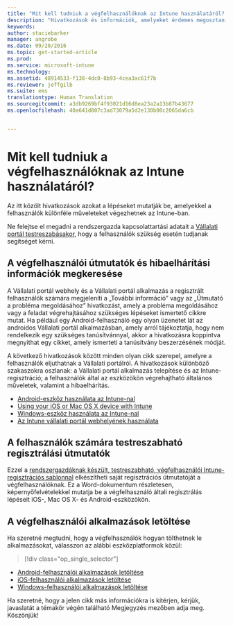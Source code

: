 ```yaml
---
title: "Mit kell tudniuk a végfelhasználóknak az Intune használatáról? | Microsoft Intune"
description: "Hivatkozások és információk, amelyeket érdemes megosztani a végfelhasználókkal"
keywords: 
author: staciebarker
manager: angrobe
ms.date: 09/20/2016
ms.topic: get-started-article
ms.prod: 
ms.service: microsoft-intune
ms.technology: 
ms.assetid: 48914533-f138-4dc0-8b93-4cea3ac61f7b
ms.reviewer: jeffgilb
ms.suite: ems
translationtype: Human Translation
ms.sourcegitcommit: a3db9269bf4f93021d16d8ea23a2a13b87b43677
ms.openlocfilehash: 40a641d807c3ad73079a5d2e130b00c2065da6cb


---
```




# Mit kell tudniuk a végfelhasználóknak az Intune használatáról?

Az itt közölt hivatkozások azokat a lépéseket mutatják be, amelyekkel a felhasználók különféle műveleteket végezhetnek az Intune-ban.

Ne felejtse el megadni a rendszergazda kapcsolattartási adatait a [Vállalati portál testreszabásakor](/Intune/get-started/start-with-a-paid-subscription-to-microsoft-intune-step-7), hogy a felhasználók szükség esetén tudjanak segítséget kérni.


## A végfelhasználói útmutatók és hibaelhárítási információk megkeresése

A Vállalati portál webhely és a Vállalati portál alkalmazás a regisztrált felhasználók számára megjeleníti a „További információ” vagy az „Útmutató a probléma megoldásához” hivatkozást, amely a probléma megoldásához vagy a feladat végrehajtásához szükséges lépéseket ismertető cikkre mutat. Ha például egy Android-felhasználó egy olyan üzenetet lát az androidos Vállalati portál alkalmazásban, amely arról tájékoztatja, hogy nem rendelkezik egy szükséges tanúsítvánnyal, akkor a hivatkozásra koppintva megnyithat egy cikket, amely ismerteti a tanúsítvány beszerzésének módját. 

A következő hivatkozások között minden olyan cikk szerepel, amelyre a felhasználók eljuthatnak a Vállalati portálról. A hivatkozások különböző szakaszokra oszlanak: a Vállalati portál alkalmazás telepítése és az Intune-regisztráció; a felhasználók által az eszközökön végrehajtható általános műveletek, valamint a hibaelhárítás.

- [Android-eszköz használata az Intune-nal](/Intune/EndUser/using-your-android-device-with-intune)
- [Using your iOS or Mac OS X device with Intune](/Intune/EndUser/using-your-ios-or-mac-os-x-device-with-intune)
- [Windows-eszköz használata az Intune-nal](/Intune/EndUser/using-your-windows-device-with-intune)
- [Az Intune vállalati portál webhelyének használata](/Intune/EndUser/using-the-intune-company-portal-website)


## A felhasználók számára testreszabható regisztrálási útmutatók

Ezzel a [rendszergazdáknak készült, testreszabható, végfelhasználói Intune-regisztrációs sablonnal](https://gallery.technet.microsoft.com/End-user-Intune-enrollment-55dfd64a) elkészítheti saját regisztrációs útmutatóját a végfelhasználóknak. Ez a Word-dokumentum részletesen, képernyőfelvételekkel mutatja be a végfelhasználó általi regisztrálás lépéseit iOS-, Mac OS X- és Android-eszközökön. 

## A végfelhasználói alkalmazások letöltése

Ha szeretné megtudni, hogy a végfelhasználók hogyan tölthetnek le alkalmazásokat, válasszon az alábbi eszközplatformok közül:

> [!div class="op_single_selector"]
- [Android-felhasználói alkalmazások letöltése](how-your-android-users-get-their-apps.md)
- [iOS-felhasználói alkalmazások letöltése](how-your-ios-users-get-their-apps.md)
- [Windows-felhasználói alkalmazások letöltése](how-your-windows-users-get-their-apps.md)



Ha szeretné, hogy a jelen cikk más információkra is kitérjen, kérjük, javaslatát a témakör végén található Megjegyzés mezőben adja meg. Köszönjük!



<!--HONumber=Sep16_HO5-->


